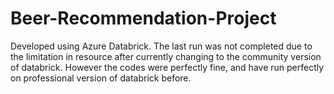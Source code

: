 # Beer-Recommendation-Project
Developed using Azure Databrick.
The last run was not completed due to the limitation in resource after currently changing to the community version of databrick.
However the codes were perfectly fine, and have run perfectly on professional version of databrick before.
